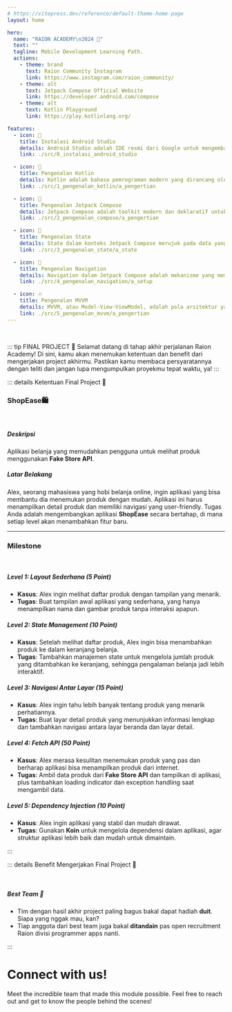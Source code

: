```yaml
---
# https://vitepress.dev/reference/default-theme-home-page
layout: home

hero:
  name: "RAION ACADEMY\n2024 🦁"
  text: ""
  tagline: Mobile Development Learning Path.
  actions:
    - theme: brand
      text: Raion Community Instagram
      link: https://www.instagram.com/raion_community/
    - theme: alt
      text: Jetpack Compose Official Website
      link: https://developer.android.com/compose
    - theme: alt
      text: Kotlin Playground
      link: https://play.kotlinlang.org/

features:
  - icon: 📱
    title: Instalasi Android Studio
    details: Android Studio adalah IDE resmi dari Google untuk mengembangkan aplikasi Android.
    link: ./src/0_instalasi_android_studio

  - icon: 💜
    title: Pengenalan Kotlin
    details: Kotlin adalah bahasa pemrograman modern yang dirancang oleh JetBrains dan pertama kali diumumkan pada tahun 2011.
    link: ./src/1_pengenalan_kotlin/a_pengertian

  - icon: 💚
    title: Pengenalan Jetpack Compose
    details: Jetpack Compose adalah toolkit modern dan deklaratif untuk membangun antarmuka pengguna (UI) di aplikasi Android.
    link: ./src/2_pengenalan_compose/a_pengertian

  - icon: 🚩
    title: Pengenalan State
    details: State dalam konteks Jetpack Compose merujuk pada data yang mempengaruhi tampilan antarmuka pengguna (UI) dari komponen tertentu.
    link: ./src/3_pengenalan_state/a_state

  - icon: 📍
    title: Pengenalan Navigation
    details: Navigation dalam Jetpack Compose adalah mekanisme yang memungkinkan pengguna berpindah antara berbagai layar (screens) dalam aplikasi.
    link: ./src/4_pengenalan_navigation/a_setup

  - icon: 🔥
    title: Pengenalan MVVM
    details: MVVM, atau Model-View-ViewModel, adalah pola arsitektur yang dirancang untuk memisahkan logika bisnis dari antarmuka pengguna (UI).
    link: ./src/5_pengenalan_mvvm/a_pengertian
---
```


<br>

::: tip FINAL PROJECT 🌟
Selamat datang di tahap akhir perjalanan Raion Academy! Di sini, kamu akan menemukan ketentuan dan benefit dari mengerjakan project akhirmu. Pastikan kamu membaca persyaratannya dengan teliti dan jangan lupa mengumpulkan proyekmu tepat waktu, ya!
:::

::: details Ketentuan Final Project 📄

### ShopEase🛍

<br>

##### Deskripsi

Aplikasi belanja yang memudahkan pengguna untuk melihat produk menggunakan **Fake Store API**.

##### Latar Belakang

Alex, seorang mahasiswa yang hobi belanja online, ingin aplikasi yang bisa membantu dia menemukan produk dengan mudah. Aplikasi ini harus menampilkan detail produk dan memiliki navigasi yang user-friendly. Tugas Anda adalah mengembangkan aplikasi **ShopEase** secara bertahap, di mana setiap level akan menambahkan fitur baru.

---

### Milestone

<br>

##### Level 1: Layout Sederhana (5 Point)

- **Kasus**: Alex ingin melihat daftar produk dengan tampilan yang menarik.
- **Tugas**: Buat tampilan awal aplikasi yang sederhana, yang hanya menampilkan nama dan gambar produk tanpa interaksi apapun.

##### Level 2: State Management (10 Point)

- **Kasus**: Setelah melihat daftar produk, Alex ingin bisa menambahkan produk ke dalam keranjang belanja.
- **Tugas**: Tambahkan manajemen state untuk mengelola jumlah produk yang ditambahkan ke keranjang, sehingga pengalaman belanja jadi lebih interaktif.

##### Level 3: Navigasi Antar Layar (15 Point)

- **Kasus**: Alex ingin tahu lebih banyak tentang produk yang menarik perhatiannya.
- **Tugas**: Buat layar detail produk yang menunjukkan informasi lengkap dan tambahkan navigasi antara layar beranda dan layar detail.

##### Level 4: Fetch API (50 Point)

- **Kasus**: Alex merasa kesulitan menemukan produk yang pas dan berharap aplikasi bisa menampilkan produk dari internet.
- **Tugas**: Ambil data produk dari **Fake Store API** dan tampilkan di aplikasi, plus tambahkan loading indicator dan exception handling saat mengambil data.

##### Level 5: Dependency Injection (10 Point)

- **Kasus**: Alex ingin aplikasi yang stabil dan mudah dirawat.
- **Tugas**: Gunakan **Koin** untuk mengelola dependensi dalam aplikasi, agar struktur aplikasi lebih baik dan mudah untuk dimaintain.

:::

::: details Benefit Mengerjakan Final Project 🎁

<br>

##### Best Team 🤝

- Tim dengan hasil akhir project paling bagus bakal dapat hadiah **duit**. Siapa yang nggak mau, kan?
- Tiap anggota dari best team juga bakal **ditandain** pas open recruitment Raion divisi programmer apps nanti.

:::

<!-- ## Explore Lebih Lanjut! 📺

<div class="video-container">
  <iframe width="300" height="170" src="https://www.youtube.com/embed/6_wK_Ud8--0" frameborder="0" allowfullscreen></iframe>
  <iframe width="300" height="170" src="https://www.youtube.com/embed/FIEnIBq7Ups" frameborder="0" allowfullscreen></iframe>
  <iframe width="300" height="170" src="https://www.youtube.com/embed/bOd3wO0uFr8" frameborder="0" allowfullscreen></iframe>
  <iframe width="300" height="170" src="https://www.youtube.com/embed/zCIfBbm06QM" frameborder="0" allowfullscreen></iframe>
  <iframe width="300" height="170" src="https://www.youtube.com/embed/ek682t-z2gQ" frameborder="0" allowfullscreen></iframe>
</div>

<style>
  .video-container {
    display: flex;
    overflow-x: auto;
    gap: 16px;
    padding: 16px 0;
  }

  .video-container iframe {
    flex: 0 0 auto;
  }

  .video-container::-webkit-scrollbar {
    display: none;
  }

</style>

<hr> -->

# Connect with us!

Meet the incredible team that made this module possible. Feel free to reach out and get to know the people behind the scenes!

<script setup>
import { VPTeamMembers } from 'vitepress/theme'
import { members } from './models/team-members.ts'
</script>

<VPTeamMembers size="medium" :members="members" />
